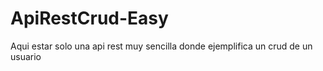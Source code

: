 # ApiRestCrud-Easy
Aqui estar solo una api rest muy sencilla donde ejemplifica un crud de un usuario
